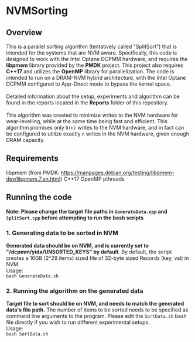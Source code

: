 # NVMSorting

## Overview
This is a parallel sorting algorithm (tentatively called "SplitSort") that is intended for the systems that are NVM aware. Specifically, this code is designed to work with the Intel Optane DCPMM hardware, and
requires the **libpmem** library provided by the **PMDK** project. This project also requires **C++17** and utilizes the **OpenMP** library for parallelization. The code is intended
to run on a DRAM-NVM hybrid architecture, with the Intel Optane DCPMM configured to App-Direct mode to bypass the kernel space.\
\
Detailed information about the setup, experiments and algorithm can be found in the reports located in the **Reports** folder of this repository.\
\
This algorithm was created to minimize writes to the NVM hardware for wear-levelling, while at the same time being fast and efficient. This algorithm promises only ```O(n)``` writes to the NVM hardware, and in fact can be configured to utilize exactly ```n``` writes in the NVM hardware, given enough DRAM capacity.

## Requirements
libpmem (from PMDK: https://manpages.debian.org/testing/libpmem-dev/libpmem.7.en.html)
C++17
OpenMP
pthreads

## Running the code

**Note: Please change the target file paths in ```GenerateData.cpp``` and ```SplitSort.cpp``` before attempting to run the bash scripts**

### 1. Generating data to be sorted in NVM
**Generated data should be on NVM, and is currently set to "/dcpmm/yida/UNSORTED_KEYS" by default**. By default, the script creates a 16GB (2^29 items) sized file of 32-byte sized Records (key, val) in NVM.\
Usage:\
```bash GenerateData.sh```

### 2. Running the algorithm on the generated data
**Target file to sort should be on NVM, and needs to match the generated data's file path.** The number of items to be sorted needs to be specified as command line arguments to the program. Please edit the ```SortData.sh``` bash file directly if you wish to run different experimental setups.\
Usage:\
```bash SortData.sh``` 
